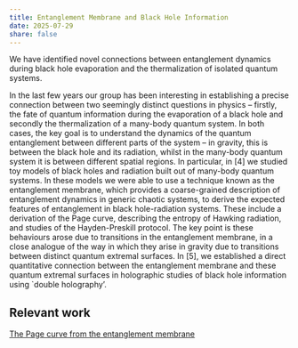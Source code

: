 ```yaml
---
title: Entanglement Membrane and Black Hole Information 
date: 2025-07-29
share: false
---
```


We have identified novel connections between entanglement dynamics during black hole evaporation and the thermalization of isolated quantum systems. 

<!--more-->

In the last few years our group has been interesting in establishing a precise connection between two seemingly distinct questions in physics – firstly, the fate of quantum information during the evaporation of a black hole and secondly the thermalization of a many-body quantum system. In both cases, the key goal is to understand the dynamics of the quantum entanglement between different parts of the system – in gravity, this is between the black hole and its radiation, whilst in the many-body quantum system it is between different spatial regions. In particular, in [4] we studied toy models of black holes and radiation built out of many-body quantum systems. In these models we were able to use a technique known as the entanglement membrane, which provides a coarse-grained description of entanglement dynamics in generic chaotic systems, to derive the expected features of entanglement in black hole-radiation systems. These include a derivation of the Page curve, describing the entropy of Hawking radiation, and studies of the Hayden-Preskill protocol. The key point is these behaviours arose due to transitions in the entanglement membrane, in a close analogue of the way in which they arise in gravity due to transitions between distinct quantum extremal surfaces. In [5], we established a direct quantitative connection between the entanglement membrane and these quantum extremal surfaces in holographic studies of black hole information using `double holography’. 


## Relevant work
[The Page curve from the entanglement membrane](https://link.springer.com/article/10.1007/JHEP11(2023)016)

